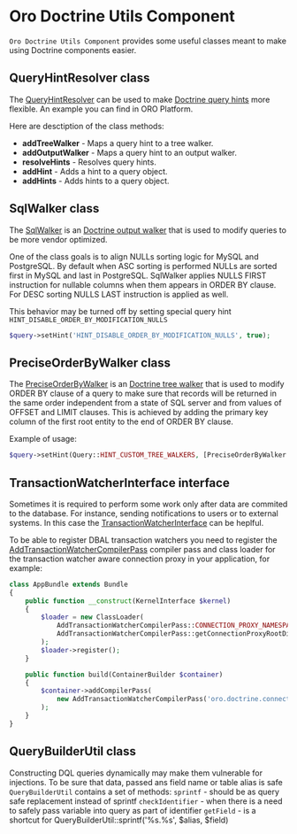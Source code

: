 # Oro Doctrine Utils Component

`Oro Doctrine Utils Component` provides some useful classes meant to make using Doctrine components easier.

## QueryHintResolver class

The [QueryHintResolver](./ORM/QueryHintResolver.php) can be used to make [Doctrine query hints](https://doctrine-orm.readthedocs.org/en/latest/reference/dql-doctrine-query-language.html#query-hints) more flexible. An example you can find in ORO Platform.

Here are desctiption of the class methods:

- **addTreeWalker** - Maps a query hint to a tree walker.
- **addOutputWalker** - Maps a query hint to an output walker.
- **resolveHints** - Resolves query hints.
- **addHint** - Adds a hint to a query object.
- **addHints** - Adds hints to a query object.

## SqlWalker class

The [SqlWalker](./ORM/SqlWalker.php) is an [Doctrine output walker](http://docs.doctrine-project.org/projects/doctrine-orm/en/latest/cookbook/dql-custom-walkers.html#modify-the-output-walker-to-generate-vendor-specific-sql) that is used to
 modify queries to be more vendor optimized.
 
 One of the class goals is to align NULLs sorting logic for MySQL and PostgreSQL. By default when ASC sorting is performed
 NULLs are sorted first in MySQL and last in PostgreSQL. SqlWalker applies NULLS FIRST instruction for nullable columns
 when them appears in ORDER BY clause. For DESC sorting NULLS LAST instruction is applied as well.
 
 This behavior may be turned off by setting special query hint `HINT_DISABLE_ORDER_BY_MODIFICATION_NULLS`
 
```php
$query->setHint('HINT_DISABLE_ORDER_BY_MODIFICATION_NULLS', true);
```

## PreciseOrderByWalker class

The [PreciseOrderByWalker](./ORM/Walker/PreciseOrderByWalker.php) is an [Doctrine tree walker](http://docs.doctrine-project.org/projects/doctrine-orm/en/latest/cookbook/dql-custom-walkers.html) that is used to modify ORDER BY clause of a query to make sure that records will be returned in the same order independent from a state of SQL server and from values of OFFSET and LIMIT clauses. This is achieved by adding the primary key column of the first root entity to the end of ORDER BY clause.

Example of usage:

```php
$query->setHint(Query::HINT_CUSTOM_TREE_WALKERS, [PreciseOrderByWalker::class]);
```

## TransactionWatcherInterface interface

Sometimes it is required to perform some work only after data are commited to the database. For instance, sending
notifications to users or to external systems. In this case the [TransactionWatcherInterface](./DBAL/TransactionWatcherInterface.php)
can be heplful.

To be able to register DBAL transaction watchers you need to register the
[AddTransactionWatcherCompilerPass](.DependencyInjection/AddTransactionWatcherCompilerPass.php) compiler pass
and class loader for the transaction watcher aware connection proxy in your application, for example:

```php
class AppBundle extends Bundle
{
    public function __construct(KernelInterface $kernel)
    {
        $loader = new ClassLoader(
            AddTransactionWatcherCompilerPass::CONNECTION_PROXY_NAMESPACE . '\\',
            AddTransactionWatcherCompilerPass::getConnectionProxyRootDir($kernel->getCacheDir())
        );
        $loader->register();
    }

    public function build(ContainerBuilder $container)
    {
        $container->addCompilerPass(
            new AddTransactionWatcherCompilerPass('oro.doctrine.connection.transaction_watcher')
        );
    }
}
```

## QueryBuilderUtil class

Constructing DQL queries dynamically may make them vulnerable for injections. To be sure that data, passed ans field name
or table alias is safe `QueryBuilderUtil` contains a set of methods:
 `sprintf` - should be as query safe replacement instead of sprintf
 `checkIdentifier` - when there is a need to safely pass variable into query as part of identifier
 `getField` - is a shortcut for QueryBuilderUtil::sprintf('%s.%s', $alias, $field)
